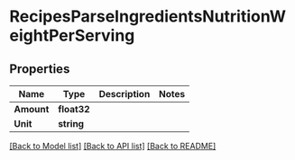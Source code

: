 # RecipesParseIngredientsNutritionWeightPerServing

## Properties

Name | Type | Description | Notes
------------ | ------------- | ------------- | -------------
**Amount** | **float32** |  | 
**Unit** | **string** |  | 

[[Back to Model list]](../README.md#documentation-for-models) [[Back to API list]](../README.md#documentation-for-api-endpoints) [[Back to README]](../README.md)


